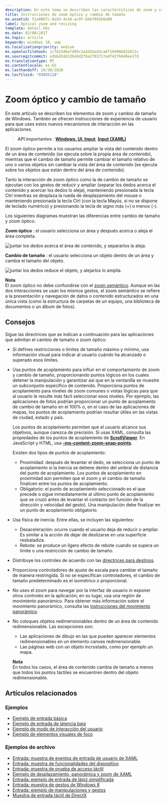 ```yaml
---
description: En este tema se describen las características de zoom y cambio de tamaño de elementos en Windows. También se ofrecen instrucciones de experiencia de usuario para que uses estos nuevos mecanismos de interacción en tus aplicaciones.
title: Instrucciones de zoom óptico y cambio de tamaño
ms.assetid: 51a0007c-8a5d-4c44-ac9f-bbbf092b8a00
label: Optical zoom and resizing
template: detail.hbs
ms.date: 02/08/2017
ms.topic: article
keywords: windows 10, uwp
ms.localizationpriority: medium
ms.openlocfilehash: 1cf62546efd95c3a4d26ad3ca6f16990b832611c
ms.sourcegitcommit: a3bbd3dd13be5d2f8a2793717adf4276840ee17d
ms.translationtype: MT
ms.contentlocale: es-ES
ms.lasthandoff: 10/30/2020
ms.locfileid: "93035118"
---
```

# <a name="optical-zoom-and-resizing"></a>Zoom óptico y cambio de tamaño



En este artículo se describen los elementos de zoom y cambio de tamaño de Windows. También se ofrecen instrucciones de experiencia de usuario para que uses estos nuevos mecanismos de interacción en las aplicaciones.

> **API importantes** : [**Windows. UI. Input**](/uwp/api/Windows.UI.Input), [**Input (XAML)**](/uwp/api/Windows.UI.Xaml.Input)

El zoom óptico permite a los usuarios ampliar la vista del contenido dentro de un área de contenido (se ejecuta sobre la propia área de contenido), mientras que el cambio de tamaño permite cambiar el tamaño relativo de uno o varios objetos sin cambiar la vista del área de contenido (se ejecuta sobre los objetos que están dentro del área de contenido).

Tanto la interacción de zoom óptico como la de cambio de tamaño se ejecutan con los gestos de reducir y ampliar (separar los dedos acerca el contenido y acercar los dedos lo aleja), manteniendo presionada la tecla Ctrl mientras se desplaza la rueda de desplazamiento del mouse o manteniendo presionada la tecla Ctrl (con la tecla Mayús, si no se dispone de teclado numérico) y presionando la tecla de signo más (+) o menos (-).

Los siguientes diagramas muestran las diferencias entre cambio de tamaño y zoom óptico.

**Zoom óptico** : el usuario selecciona un área y después acerca o aleja el área completa.

![juntar los dedos acerca el área de contenido, y separarlos la aleja.](images/areazoom.png)

**Cambio de tamaño** : el usuario selecciona un objeto dentro de un área y cambia el tamaño del objeto.

![juntar los dedos reduce el objeto, y alejarlos lo amplía.](images/objectresize.png)

**Nota**  
El zoom óptico no debe confundirse con el [zoom semántico](../controls-and-patterns/semantic-zoom.md). Aunque en las dos interacciones se usan los mismos gestos, el zoom semántico se refiere a la presentación y navegación de datos o contenido estructurados en una única vista (como la estructura de carpetas de un equipo, una biblioteca de documentos o un álbum de fotos).

 

## <a name="dos-and-donts"></a>Consejos


Sigue las directrices que se indican a continuación para las aplicaciones que admitan el cambio de tamaño o zoom óptico:

-   Si defines restricciones o límites de tamaño máximo y mínimo, usa información visual para indicar al usuario cuándo ha alcanzado o superado esos límites.
-   Usa puntos de acoplamiento para influir en el comportamiento de zoom y cambio de tamaño, proporcionando puntos lógicos en los cuales detener la manipulación y garantizar así que en la ventanilla se muestre un subconjunto específico de contenido. Proporciona puntos de acoplamiento para niveles de zoom comunes o vistas lógicas para que al usuario le resulte más fácil seleccionar esos niveles. Por ejemplo, las aplicaciones de fotos podrían proporcionar un punto de acoplamiento de cambio de tamaño en el 100% o, en el caso de las aplicaciones de mapas, los puntos de acoplamiento podrían resultar útiles en las vistas de ciudad, estado y país.

    Los puntos de acoplamiento permiten que el usuario alcance sus objetivos, aunque carezca de precisión. Si usas XAML, consulta las propiedades de los puntos de acoplamiento de [**ScrollViewer**](/uwp/api/Windows.UI.Xaml.Controls.ScrollViewer). En JavaScript y HTML, usa [**-ms-content-zoom-snap-points**](/previous-versions/hh771895(v=vs.85)).

    Existen dos tipos de puntos de acoplamiento:

    -   Proximidad: después de levantar el dedo, se selecciona un punto de acoplamiento si la inercia se detiene dentro del umbral de distancia del punto de acoplamiento. Los puntos de acoplamiento en proximidad aún permiten que el zoom y el cambio de tamaño finalicen entre los puntos de acoplamiento.
    -   Obligatorio: el punto de acoplamiento seleccionado es el que precede o sigue inmediatamente al último punto de acoplamiento que se cruzó antes de levantar el contacto (en función de la dirección y velocidad del gesto). Una manipulación debe finalizar en un punto de acoplamiento obligatorio.
-   Usa física de inercia. Entre ellas, se incluyen las siguientes:
    -   Desaceleración: ocurre cuando el usuario deja de reducir o ampliar. Es similar a la acción de dejar de deslizarse en una superficie resbaladiza.
    -   Rebote: se produce un ligero efecto de rebote cuando se supera un límite o una restricción de cambio de tamaño.
-   Distribuye los controles de acuerdo con las [directrices para destinos](guidelines-for-targeting.md).
-   Proporciona controladores de ajuste de escala para cambiar el tamaño de manera restringida. Si no se especifican controladores, el cambio de tamaño predeterminado es el isométrico o proporcional.
-   No uses el zoom para navegar por la interfaz de usuario ni exponer otros controles en la aplicación; en su lugar, usa una región de movimiento panorámico. Para obtener más información sobre el movimiento panorámico, consulta las [instrucciones del movimiento panorámico](guidelines-for-panning.md).
-   No coloques objetos redimensionables dentro de un área de contenido redimensionable. Las excepciones son:
    -   Las aplicaciones de dibujo en las que pueden aparecer elementos redimensionables en un elemento canvas redimensionable.
    -   Las páginas web con un objeto incrustado, como por ejemplo un mapa.

    **Nota**  
    En todos los casos, el área de contenido cambia de tamaño a menos que todos los puntos táctiles se encuentren dentro del objeto redimensionable.

## <a name="related-articles"></a>Artículos relacionados

### <a name="samples"></a>Ejemplos

- [Ejemplo de entrada básica](https://github.com/Microsoft/Windows-universal-samples/tree/master/Samples/BasicInput)
- [Ejemplo de entrada de latencia baja](https://github.com/Microsoft/Windows-universal-samples/tree/master/Samples/LowLatencyInput)
- [Ejemplo de modo de interacción del usuario](https://github.com/Microsoft/Windows-universal-samples/tree/master/Samples/UserInteractionMode)
- [Ejemplo de elementos visuales de foco](https://github.com/Microsoft/Windows-universal-samples/tree/master/Samples/XamlFocusVisuals)

### <a name="archive-samples"></a>Ejemplos de archivo

- [Entrada: muestra de eventos de entrada de usuario de XAML](https://github.com/microsoftarchive/msdn-code-gallery-microsoft/tree/411c271e537727d737a53fa2cbe99eaecac00cc0/Official%20Windows%20Platform%20Sample/Input%20XAML%20user%20input%20events%20sample)
- [Entrada: muestra de funcionalidades del dispositivo](https://github.com/microsoftarchive/msdn-code-gallery-microsoft/tree/411c271e537727d737a53fa2cbe99eaecac00cc0/Official%20Windows%20Platform%20Sample/Windows%208%20app%20samples/%5BC%23%5D-Windows%208%20app%20samples/C%23/Windows%208%20app%20samples/Input%20Device%20capabilities%20sample%20(Windows%208))
- [Entrada: muestra de prueba de acceso táctil](https://github.com/microsoftarchive/msdn-code-gallery-microsoft/tree/411c271e537727d737a53fa2cbe99eaecac00cc0/Official%20Windows%20Platform%20Sample/Windows%208%20desktop%20samples/%5BC%2B%2B%5D-Windows%208%20desktop%20samples/C%2B%2B/Windows%208%20desktop%20samples/Input%20Touch%20hit%20testing%20sample)
- [Ejemplo de desplazamiento, panorámica y zoom de XAML](https://github.com/microsoftarchive/msdn-code-gallery-microsoft/tree/411c271e537727d737a53fa2cbe99eaecac00cc0/Official%20Windows%20Platform%20Sample/Universal%20Windows%20app%20samples/111487-Universal%20Windows%20app%20samples/XAML%20scrolling%2C%20panning%2C%20and%20zooming%20sample)
- [Entrada: ejemplo de entrada de lápiz simplificada](https://github.com/microsoftarchive/msdn-code-gallery-microsoft/tree/411c271e537727d737a53fa2cbe99eaecac00cc0/Official%20Windows%20Platform%20Sample/Input%20Simplified%20ink%20sample)
- [Entrada: muestra de gestos de Windows 8](/samples/browse/?redirectedfrom=MSDN-samples)
- [Entrada: ejemplo de manipulaciones y gestos](https://github.com/microsoftarchive/msdn-code-gallery-microsoft/tree/411c271e537727d737a53fa2cbe99eaecac00cc0/Official%20Windows%20Platform%20Sample/Input%20Gestures%20and%20manipulations%20with%20GestureRecognizer)
- [Muestra de entrada táctil de DirectX](https://github.com/microsoftarchive/msdn-code-gallery-microsoft/tree/411c271e537727d737a53fa2cbe99eaecac00cc0/Official%20Windows%20Platform%20Sample/Windows%208%20app%20samples/%5BC%2B%2B%5D-Windows%208%20app%20samples/C%2B%2B/Windows%208%20app%20samples/DirectX%20touch%20input%20sample%20(Windows%208))
